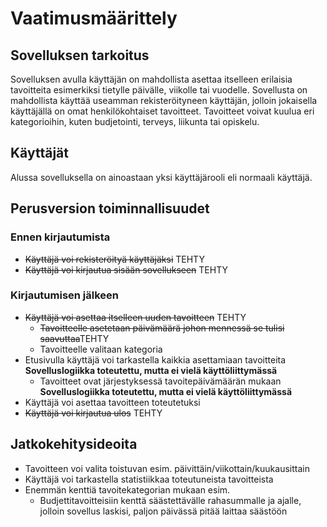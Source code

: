 # Vaatimusmäärittely

## Sovelluksen tarkoitus

Sovelluksen avulla käyttäjän on mahdollista asettaa itselleen erilaisia tavoitteita esimerkiksi tietylle päivälle, viikolle tai vuodelle. Sovellusta on mahdollista käyttää useamman rekisteröityneen käyttäjän, jolloin jokaisella käyttäjällä on omat henkilökohtaiset tavoitteet. Tavoitteet voivat kuulua eri kategorioihin, kuten budjetointi, terveys, liikunta tai opiskelu. 

## Käyttäjät

Alussa sovelluksella on ainoastaan yksi käyttäjärooli eli normaali käyttäjä.

## Perusversion toiminnallisuudet

### Ennen kirjautumista

* ~~Käyttäjä voi rekisteröityä käyttäjäksi~~ TEHTY
* ~~Käyttäjä voi kirjautua sisään sovellukseen~~ TEHTY

### Kirjautumisen jälkeen

* ~~Käyttäjä voi asettaa itselleen uuden tavoitteen~~ TEHTY
	* ~~Tavoitteelle asetetaan päivämäärä johon mennessä se tulisi saavuttaa~~TEHTY
	* Tavoitteelle valitaan kategoria
* Etusivulla käyttäjä voi tarkastella kaikkia asettamiaan tavoitteita **Sovelluslogiikka toteutettu, mutta ei vielä käyttöliittymässä**
	* Tavoitteet ovat järjestyksessä tavoitepäivämäärän mukaan **Sovelluslogiikka toteutettu, mutta ei vielä käyttöliittymässä**
* Käyttäjä voi asettaa tavoitteen toteutetuksi
* ~~Käyttäjä voi kirjautua ulos~~ TEHTY

## Jatkokehitysideoita

* Tavoitteen voi valita toistuvan esim. päivittäin/viikottain/kuukausittain
* Käyttäjä voi tarkastella statistiikkaa toteutuneista tavoitteista
* Enemmän kenttiä tavoitekategorian mukaan esim.
	* Budjettitavoitteisiin kenttä säästettävälle rahasummalle ja ajalle, jolloin sovellus laskisi, paljon päivässä pitää laittaa säästöön


